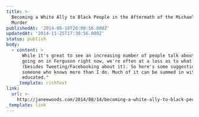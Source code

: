 ```yaml
---
title: >-
  Becoming a White Ally to Black People in the Aftermath of the Michael Brown
  Murder
publishedAt: '2014-08-18T20:00:56.000Z'
updatedAt: '2014-11-25T17:30:56.000Z'
status: publish
body:
  - content: >
      While it's great to see an increasing number of people talk about what's
      going on in Ferguson right now, we're often at a loss as to what they can
      (besides Tweeting/Facebooking about it). So here's some suggestions from
      someone who knows more than I do. Much of it can be summed in with "Get
      educated."
    _template: richText
link:
  url: >-
    http://janeewoods.com/2014/08/14/becoming-a-white-ally-to-black-people-in-the-aftermath-of-the-michael-brown-murder/
_template: link
---
```



